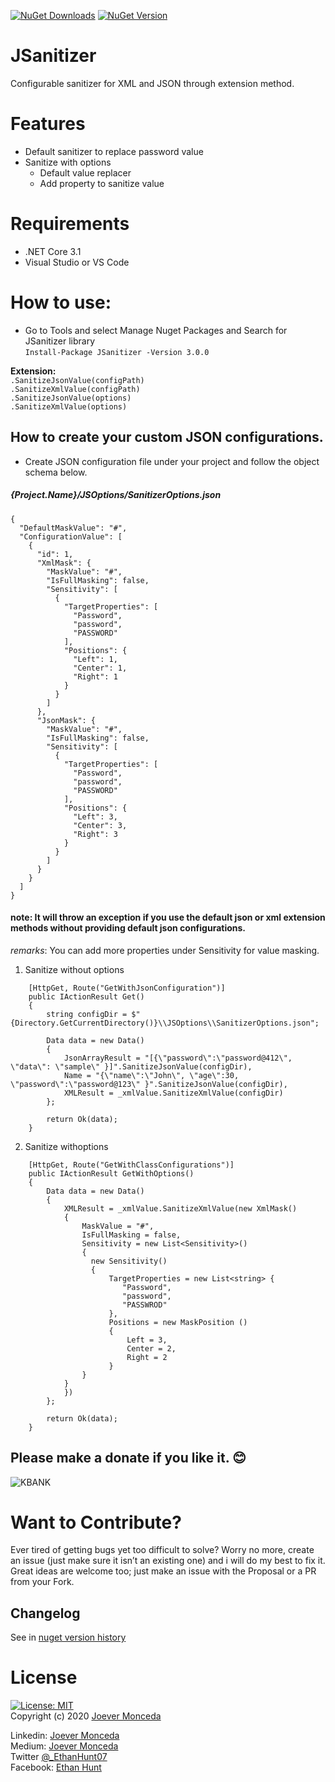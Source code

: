 [![NuGet Downloads](https://img.shields.io/nuget/dt/JSanitizer.svg)](https://github.com/Ethan0007/JSanitizer)
[![NuGet Version](https://img.shields.io/nuget/v/JSanitizer.svg)](https://github.com/Ethan0007/JSanitizer)

# JSanitizer 
Configurable sanitizer for XML and JSON through extension method.   

# Features  
* Default sanitizer to replace password value
* Sanitize with options
    - Default value replacer
    - Add property to sanitize value

# Requirements   
 * .NET Core 3.1  
 * Visual Studio or VS Code
 
# How to use:  
* Go to Tools and select Manage Nuget Packages and Search for JSanitizer library   
```Install-Package JSanitizer -Version 3.0.0```   

**Extension:**   
```.SanitizeJsonValue(configPath)```   
```.SanitizeXmlValue(configPath)```   
```.SanitizeJsonValue(options)```   
```.SanitizeXmlValue(options)```

## How to create your custom JSON configurations.
* Create JSON configuration file under your project and follow the object schema below.

##### {Project.Name}/JSOptions/SanitizerOptions.json
```
{
  "DefaultMaskValue": "#",
  "ConfigurationValue": [
    {
      "id": 1,
      "XmlMask": {
        "MaskValue": "#",
        "IsFullMasking": false,
        "Sensitivity": [
          {
            "TargetProperties": [
              "Password",
              "password",
              "PASSWORD"
            ],
            "Positions": {
              "Left": 1,
              "Center": 1,
              "Right": 1
            }
          }
        ]
      },
      "JsonMask": {
        "MaskValue": "#",
        "IsFullMasking": false,
        "Sensitivity": [
          {
            "TargetProperties": [
              "Password",
              "password",
              "PASSWORD"
            ],
            "Positions": {
              "Left": 3,
              "Center": 3,
              "Right": 3
            }
          }
        ]
      }
    }
  ]
}
```
#### note: It will throw an exception if you use the default json or xml extension methods without providing default json configurations.
*remarks*: You can add more properties under Sensitivity for value masking.


1. Sanitize without options 
```
    [HttpGet, Route("GetWithJsonConfiguration")]
    public IActionResult Get()
    {
        string configDir = $"{Directory.GetCurrentDirectory()}\\JSOptions\\SanitizerOptions.json";

        Data data = new Data()
        {
            JsonArrayResult = "[{\"password\":\"password@412\", \"data\": \"sample\" }]".SanitizeJsonValue(configDir),
            Name = "{\"name\":\"John\", \"age\":30, \"password\":\"password@123\" }".SanitizeJsonValue(configDir),
            XMLResult = _xmlValue.SanitizeXmlValue(configDir)
        };

        return Ok(data);
    }
```

2. Sanitize withoptions 
```
    [HttpGet, Route("GetWithClassConfigurations")]
    public IActionResult GetWithOptions()
    {
        Data data = new Data()
        {
            XMLResult = _xmlValue.SanitizeXmlValue(new XmlMask()
            {
                MaskValue = "#",
                IsFullMasking = false,
                Sensitivity = new List<Sensitivity>()
                {
                  new Sensitivity()
                  {
                      TargetProperties = new List<string> {
                         "Password",
                         "password",
                         "PASSWROD"
                      },
                      Positions = new MaskPosition ()
                      {
                          Left = 3,
                          Center = 2,
                          Right = 2
                      }
                }
            }
            })
        };

        return Ok(data);
    }
```

## Please make a donate if you like it. :blush:   
![KBANK](https://i.imgur.com/jYtO74p.jpg)

# Want to Contribute?  
Ever tired of getting bugs yet too difficult to solve? Worry no more, create an issue (just make sure it isn’t an existing one) and i will do my best to fix it. Great ideas are welcome too; just make an issue with the Proposal or a PR from your Fork.

## Changelog
See in [nuget version history](https://www.nuget.org/packages/JSanitizer/)
  
# License 
  [![License: MIT](https://img.shields.io/badge/License-MIT-yellow.svg)](https://opensource.org/licenses/MIT)  
  Copyright (c) 2020 [Joever Monceda](https://github.com/Ethan0007)

Linkedin: [Joever Monceda](https://www.linkedin.com/in/joever-monceda-55242779/)  
  Medium: [Joever Monceda](https://medium.com/@joever.monceda/new-net-core-vuejs-vuex-router-webpack-starter-kit-e94b6fdb7481)  
  Twitter [@_EthanHunt07](https://twitter.com/_EthanHunt07)  
  Facebook: [Ethan Hunt](https://www.facebook.com/nethan.hound.3/)
